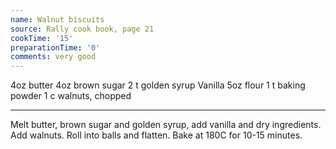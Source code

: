 ```yaml
---
name: Walnut biscuits
source: Rally cook book, page 21
cookTime: '15'
preparationTime: '0'
comments: very good
---
```


4oz butter
4oz brown sugar
2 t golden syrup
Vanilla
5oz flour
1 t baking powder
1 c walnuts, chopped

---

Melt butter, brown sugar and golden syrup, add vanilla and dry ingredients.  Add walnuts.  Roll into balls and flatten.  Bake at 180C for 10-15 minutes.

